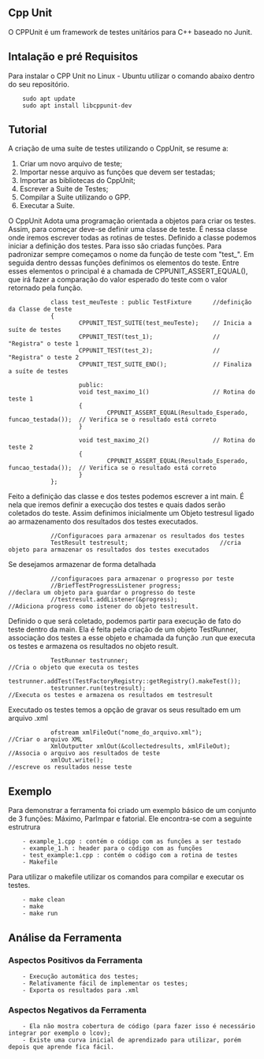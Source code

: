## Cpp Unit

O CPPUnit é um framework de testes unitários para C++ baseado no Junit. 



## Intalação e pré Requisitos

Para instalar o CPP Unit no Linux - Ubuntu utilizar o comando abaixo dentro do seu repositório.

        sudo apt update
        sudo apt install libcppunit-dev

## Tutorial

A criação de uma suíte de testes utilizando o CppUnit, se resume a:

1. Criar um novo arquivo de teste;
2. Importar nesse arquivo as funções que devem ser testadas;
3. Importar as bibliotecas do CppUnit;
4. Escrever a Suite de Testes;
5. Compilar a Suite utilizando o GPP.
6. Executar a Suite.

O CppUnit Adota uma programação orientada a objetos para criar os testes. Assim, para começar deve-se definir uma classe de teste. É nessa classe onde iremos escrever todas as rotinas de testes. Definido a classe podemos iniciar a definição dos testes. Para isso são criadas funções. Para padronizar sempre começamos o nome da função de teste com "test_". Em seguida dentro dessas funções definimos os elementos do teste. Entre esses elementos o principal é a chamada de CPPUNIT_ASSERT_EQUAL(), que irá fazer a comparação do valor esperado do teste com o valor retornado pela função.

                class test_meuTeste : public TestFixture      //definição da Classe de teste
                {
                        CPPUNIT_TEST_SUITE(test_meuTeste);    // Inicia a suíte de testes
                        CPPUNIT_TEST(test_1);                 // "Registra" o teste 1
                        CPPUNIT_TEST(test_2);                 // "Registra" o teste 2 
                        CPPUNIT_TEST_SUITE_END();             // Finaliza a suíte de testes

                        public:
                        void test_maximo_1()                  // Rotina do teste 1
                        {
                                CPPUNIT_ASSERT_EQUAL(Resultado_Esperado, funcao_testada());  // Verifica se o resultado está correto
                        }

                        void test_maximo_2()                  // Rotina do teste 2
                        {
                                CPPUNIT_ASSERT_EQUAL(Resultado_Esperado, funcao_testada());  // Verifica se o resultado está correto
                        }
                };


Feito a definição das classe e dos testes podemos escrever a int main. É nela que iremos definir a execução dos testes e quais dados serão coletados do teste. Assim definimos inicialmente um Objeto testresul ligado ao armazenamento dos resultados dos testes executados.

                //Configuracoes para armazenar os resultados dos testes
                TestResult testresult;                          //cria objeto para armazenar os resultados dos testes executados

Se desejamos armazenar de forma detalhada 


                //configuracoes para armazenar o progresso por teste
                //BriefTestProgressListener progress;             //declara um objeto para guardar o progresso do teste
                //testresult.addListener(&progress);              //Adiciona progress como istener do objeto testresult. 



Definido o que será coletado, podemos partir para execução de fato do teste dentro da main. Ela é feita pela criação de um objeto TestRunner, associação dos testes a esse objeto e chamada da função .run que executa os testes e armazena os resultados no objeto result.

                TestRunner testrunner;                                                  //Cria o objeto que executa os testes
                testrunner.addTest(TestFactoryRegistry::getRegistry().makeTest());
                testrunner.run(testresult);                                             //Executa os testes e armazena os resultados em testresult

Executado os testes temos a opção de gravar os seus resultado em um arquivo .xml

                ofstream xmlFileOut("nome_do_arquivo.xml");                      //Criar o arquivo XML 
                XmlOutputter xmlOut(&collectedresults, xmlFileOut);              //Associa o arquivo aos resultados de teste
                xmlOut.write();                                                  //escreve os resultados nesse teste


## Exemplo

Para demonstrar a ferramenta foi criado um exemplo básico de um conjunto de 3 funções: Máximo, ParImpar e fatorial. Ele encontra-se com a seguinte estrutrura

        - example_1.cpp : contém o código com as funções a ser testado
        - example_1.h : header para o código com as funções
        - test_example:1.cpp : contém o código com a rotina de testes
        - Makefile

Para utilizar o makefile utilizar os comandos para compilar e executar os testes.

        - make clean
        - make 
        - make run 



## Análise da Ferramenta

### Aspectos Positivos da Ferramenta

        - Execução automática dos testes;
        - Relativamente fácil de implementar os testes;
        - Exporta os resultados para .xml

### Aspectos Negativos da Ferramenta

        - Ela não mostra cobertura de código (para fazer isso é necessário integrar por exemplo o lcov);
        - Existe uma curva inicial de aprendizado para utilizar, porém depois que aprende fica fácil.
        